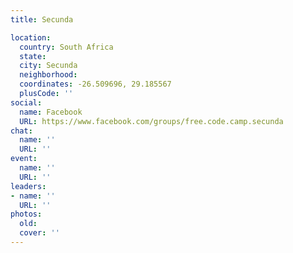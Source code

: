 ```yaml
---
title: Secunda

location:
  country: South Africa
  state: 
  city: Secunda
  neighborhood: 
  coordinates: -26.509696, 29.185567
  plusCode: ''
social:
  name: Facebook
  URL: https://www.facebook.com/groups/free.code.camp.secunda
chat:
  name: ''
  URL: ''
event:
  name: ''
  URL: ''
leaders:
- name: ''
  URL: ''
photos:
  old: 
  cover: ''
---
```

